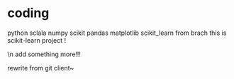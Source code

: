 # coding
python sclala numpy scikit pandas matplotlib
scikit_learn
from brach
this is scikit-learn project !


\n
add something more!!!

rewrite from git client~
